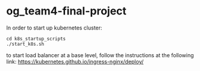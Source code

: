 # og_team4-final-project

In order to start up kubernetes cluster:

```
cd k8s_startup_scripts
./start_k8s.sh
```
to start load balancer at a base level, follow the instructions at the following link:
https://kubernetes.github.io/ingress-nginx/deploy/
